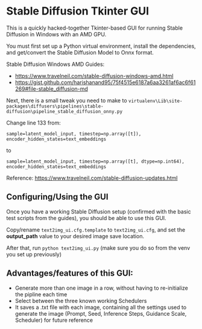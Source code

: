 # Stable Diffusion Tkinter GUI

This is a quickly hacked-together Tkinter-based GUI for running Stable Diffusion in Windows with an AMD GPU.

You must first set up a Python virtual environment, install the dependencies, and get/convert the Stable Diffusion Model to Onnx format.

Stable Diffusion Windows AMD Guides:
- https://www.travelneil.com/stable-diffusion-windows-amd.html
- https://gist.github.com/harishanand95/75f4515e6187a6aa3261af6ac6f61269#file-stable_diffusion-md

Next, there is a small tweak you need to make to `virtualenv\Lib\site-packages\diffusers\pipelines\stable-diffusion\pipeline_stable_diffusion_onny.py`

Change line 133 from:
```
sample=latent_model_input, timestep=np.array([t]), encoder_hidden_states=text_embeddings
```
to
```
sample=latent_model_input, timestep=np.array([t], dtype=np.int64), encoder_hidden_states=text_embeddings
```

Reference: https://www.travelneil.com/stable-diffusion-updates.html

## Configuring/Using the GUI

Once you have a working Stable Diffusion setup (confirmed with the basic test scripts from the guides), you should be able to use this GUI.

Copy/rename `text2img_ui.cfg.template` to `text2img_ui.cfg`, and set the **output_path** value to your desired image save location.

After that, run `python text2img_ui.py` (make sure you do so from the venv you set up previously)

## Advantages/features of this GUI:
- Generate more than one image in a row, without having to re-initialize the pipline each time
- Select between the three known working Schedulers
- It saves a .txt file with each image, containing all the settings used to generate the image (Prompt, Seed, Inference Steps, Guidance Scale, Scheduler) for future reference
